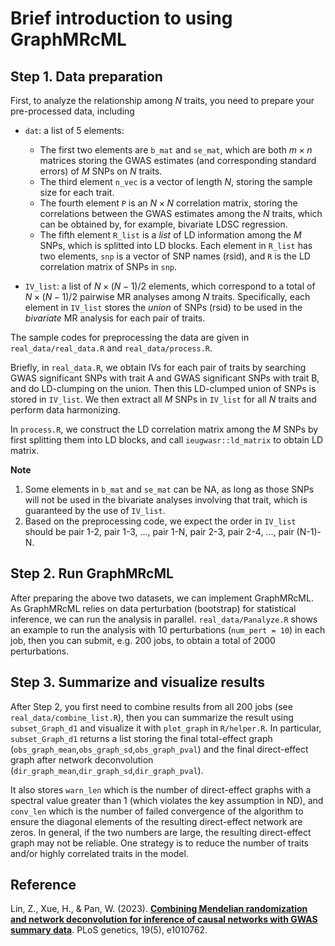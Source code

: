 # Brief introduction to using GraphMRcML

## Step 1. Data preparation
First, to analyze the relationship among $N$ traits, you need to prepare your pre-processed data, including 
* `dat`: a list of 5 elements:
  * The first two elements are `b_mat` and `se_mat`, which are both $m\times n$ matrices storing the GWAS estimates (and corresponding standard errors) of $M$ SNPs on $N$ traits.
  * The third element `n_vec` is a vector of length $N$, storing the sample size for each trait.
  * The fourth element `P` is an $N\times N$ correlation matrix, storing the correlations between the GWAS estimates among the $N$ traits, which can be obtained by, for example, bivariate LDSC regression.
  * The fifth element `R_list` is a *list* of LD information among the $M$ SNPs, which is splitted into LD blocks. Each element in `R_list` has two elements, `snp` is a vector of SNP names (rsid), and `R`
 is the LD correlation matrix of SNPs in `snp`.

* `IV_list`: a list of $N\times (N-1)/2$ elements, which correspond to a total of $N\times (N-1)/2$ pairwise MR analyses among $N$ traits. Specifically, each element in `IV_list` stores the *union* of
SNPs (rsid) to be used in the *bivariate* MR analysis for each pair of traits.

The sample codes for preprocessing the data are given in `real_data/real_data.R` and `real_data/process.R`.

Briefly, in `real_data.R`, we obtain IVs for each pair of traits by searching GWAS significant SNPs with trait A and GWAS significant SNPs with trait B, and do LD-clumping on the union.
Then this LD-clumped union of SNPs is stored in `IV_list`.
We then extract all $M$ SNPs in `IV_list` for all $N$ traits and perform data harmonizing.

In `process.R`, we construct the LD correlation matrix among the $M$ SNPs by first splitting them into LD blocks, and call `ieugwasr::ld_matrix` to obtain LD matrix.

**Note**
1. Some elements in `b_mat` and `se_mat` can be NA, as long as those SNPs will not be used in the bivariate analyses involving that trait, which is guaranteed by the use of `IV_list`.
2. Based on the preprocessing code, we expect the order in `IV_list` should be pair 1-2, pair 1-3, ..., pair 1-N, pair 2-3, pair 2-4, ..., pair (N-1)-N.

## Step 2. Run GraphMRcML
After preparing the above two datasets, we can implement GraphMRcML. As GraphMRcML relies on data perturbation (bootstrap) for statistical inference, we can run the analysis in parallel. 
`real_data/Panalyze.R` shows an example to run the analysis with 10 perturbations (`num_pert = 10`) in each job, then you can submit, e.g. 200 jobs, to obtain a total of 2000 perturbations.

## Step 3. Summarize and visualize results
After Step 2, you first need to combine results from all 200 jobs (see `real_data/combine_list.R`), then you can summarize the result using `subset_Graph_d1` and visualize it with `plot_graph` in `R/helper.R`.
In particular, `subset_Graph_d1` returns a list storing the final total-effect graph (`obs_graph_mean`,`obs_graph_sd`,`obs_graph_pval`) 
and the final direct-effect graph after network deconvolution (`dir_graph_mean`,`dir_graph_sd`,`dir_graph_pval`). 

It also stores `warn_len` which is the number of direct-effect graphs with a spectral value greater than 1 (which violates the key assumption in ND), 
and `conv_len` which is the number of failed convergence of the algorithm to ensure the diagonal elements of the resulting direct-effect network are zeros.
In general, if the two numbers are large, the resulting direct-effect graph may not be reliable. 
One strategy is to reduce the number of traits and/or highly correlated traits in the model.

## Reference
Lin, Z., Xue, H., & Pan, W. (2023). 
[**Combining Mendelian randomization and network deconvolution for inference of causal networks with GWAS summary data**](https://doi.org/10.1371/journal.pgen.1010762). PLoS genetics, 19(5), e1010762. 



